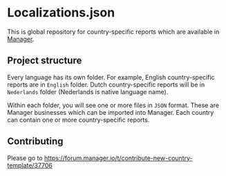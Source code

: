 # Localizations.json

This is global repository for country-specific reports which are available in [Manager](https://www.manager.io).

## Project structure

Every language has its own folder. For example, English country-specific reports are in `English` folder. Dutch country-specific reports will be in `Nederlands` folder (Nederlands is native language name).

Within each folder, you will see one or more files in `JSON` format. These are Manager businesses which can be imported into Manager. Each country can contain one or more country-specific reports.

## Contributing

Please go to https://forum.manager.io/t/contribute-new-country-template/37706
